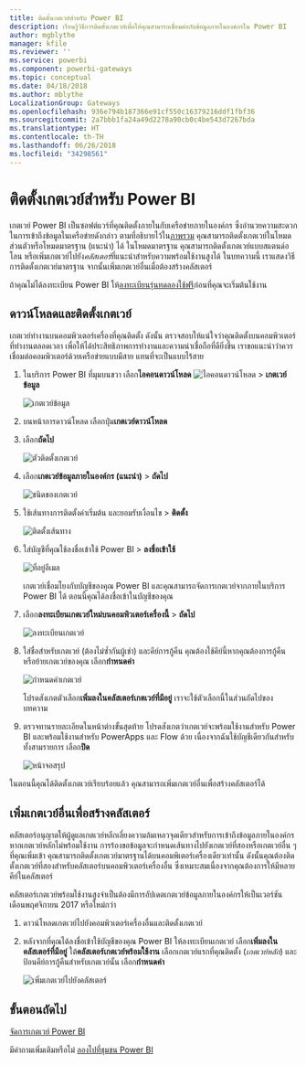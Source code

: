 ```yaml
---
title: ติดตั้งเกตเวย์สำหรับ Power BI
description: เรียนรู้วิธีการติดตั้งเกตเวย์เพื่อให้คุณสามารถเชื่อมต่อกับข้อมูลภายในองค์กรใน Power BI
author: mgblythe
manager: kfile
ms.reviewer: ''
ms.service: powerbi
ms.component: powerbi-gateways
ms.topic: conceptual
ms.date: 04/18/2018
ms.author: mblythe
LocalizationGroup: Gateways
ms.openlocfilehash: 936e794b187366e91cf550c16379216ddf1fbf36
ms.sourcegitcommit: 2a7bbb1fa24a49d2278a90cb0c4be543d7267bda
ms.translationtype: HT
ms.contentlocale: th-TH
ms.lasthandoff: 06/26/2018
ms.locfileid: "34298561"
---
```

# <a name="install-a-gateway-for-power-bi"></a>ติดตั้งเกตเวย์สำหรับ Power BI

เกตเวย์ Power BI เป็นซอฟต์แวร์ที่คุณติดตั้งภายในกับเครือข่ายภายในองค์กร ซึ่งอำนวยความสะดวกในการเข้าถึงข้อมูลในเครือข่ายดังกล่าว ตามที่อธิบายไว้ใน[ภาพรวม](service-gateway-getting-started.md) คุณสามารถติดตั้งเกตเวย์ในโหมดส่วนตัวหรือโหมดมาตรฐาน (แนะนำ) ได้ ในโหมดมาตรฐาน คุณสามารถติดตั้งเกตเวย์แบบสแตนด์อโลน หรือเพิ่มเกตเวย์ไปยัง*คลัสเตอร์*ที่แนะนำสำหรับความพร้อมใช้งานสูงได้ ในบทความนี้ เราแสดงวิธีการติดตั้งเกตเวย์มาตรฐาน จากนั้นเพิ่มเกตเวย์อื่นเมื่อต้องสร้างคลัสเตอร์

ถ้าคุณไม่ได้ลงทะเบียน Power BI ให้[ลงทะเบียนรุ่นทดลองใช้ฟรี](https://app.powerbi.com/signupredirect?pbi_source=web)ก่อนที่คุณจะเริ่มต้นใช้งาน


## <a name="download-and-install-a-gateway"></a>ดาวน์โหลดและติดตั้งเกตเวย์

เกตเวย์ทำงานบนคอมพิวเตอร์เครื่องที่คุณติดตั้ง ดังนั้น ตรวจสอบให้แน่ใจว่าคุณติดตั้งบนคอมพิวเตอร์ที่ทำงานตลอดเวลา เพื่อให้ได้ประสิทธิภาพการทำงานและความน่าเชื่อถือที่ดียิ่งขึ้น เราขอแนะนำว่าควรเชื่อมต่อคอมพิวเตอร์ด้วยเครือข่ายแบบมีสาย แทนที่จะเป็นแบบไร้สาย

1. ในบริการ Power BI ที่มุมบนขวา เลือก**ไอคอนดาวน์โหลด** ![ไอคอนดาวน์โหลด](media/service-gateway-install/icon-download.png) > **เกตเวย์ข้อมูล**

    ![เกตเวย์ข้อมูล](media/service-gateway-install/data-gateway.png)

2. บนหน้าการดาวน์โหลด เลือกปุ่ม**เกตเวย์ดาวน์โหลด**

3. เลือก**ถัดไป**     

    ![ตัวติดตั้งเกตเวย์](media/service-gateway-install/gateway-installer.png)

4. เลือก**เกตเวย์ข้อมูลภายในองค์กร (แนะนำ)** > **ถัดไป**

    ![ชนิดของเกตเวย์](media/service-gateway-install/gateway-type.png)

5. ใช้เส้นทางการติดตั้งค่าเริ่มต้น และยอมรับเงื่อนไข > **ติดตั้ง**

    ![ติดตั้งเส้นทาง](media/service-gateway-install/install-path.png)

6. ใส่บัญชีที่คุณใช้ลงชื่อเข้าใช้ Power BI > **ลงชื่อเข้าใช้**

    ![ที่อยู่อีเมล](media/service-gateway-install/email-address.png)

    เกตเวย์เชื่อมโยงกับบัญชีของคุณ Power BI และคุณสามารถจัดการเกตเวย์จากภายในบริการ Power BI ได้ ตอนนี้คุณได้ลงชื่อเข้าในบัญชีของคุณ

7. เลือก**ลงทะเบียนเกตเวย์ใหม่บนคอมพิวเตอร์เครื่องนี้** > **ถัดไป**

    ![ลงทะเบียนเกตเวย์](media/service-gateway-install/register-gateway.png)

8. ใส่ชื่อสำหรับเกตเวย์ (ต้องไม่ซ้ำกันผู้เช่า) และคีย์การกู้คืน คุณต้องใช้คีย์นี้หากคุณต้องการกู้คืนหรือย้ายเกตเวย์ของคุณ เลือก**กำหนดค่า**

    ![กำหนดค่าเกตเวย์](media/service-gateway-install/configure-gateway.png)

    โปรดสังเกตตัวเลือก**เพิ่มลงในคลัสเตอร์เกตเวย์ที่มีอยู่** เราจะใช้ตัวเลือกนี้ในส่วนถัดไปของบทความ

9. ตรวจทานรายละเอียดในหน้าต่างขั้นสุดท้าย โปรดสังเกตว่าเกตเวย์จะพร้อมใช้งานสำหรับ Power BI และพร้อมใช้งานสำหรับ PowerApps และ Flow ด้วย เนื่องจากฉันใช้บัญชีเดียวกันสำหรับทั้งสามรายการ เลือก**ปิด**

    ![หน้าจอสรุป](media/service-gateway-install/summary-screen.png)

ในตอนนี้คุณได้ติดตั้งเกตเวย์เรียบร้อยแล้ว คุณสามารถเพิ่มเกตเวย์อื่นเพื่อสร้างคลัสเตอร์ได้


## <a name="add-another-gateway-to-create-a-cluster"></a>เพิ่มเกตเวย์อื่นเพื่อสร้างคลัสเตอร์

คลัสเตอร์อนุญาตให้ผู้ดูแลเกตเวย์หลีกเลี่ยงความล้มเหลวจุดเดียวสำหรับการเข้าถึงข้อมูลภายในองค์กร หากเกตเวย์หลักไม่พร้อมใช้งาน การร้องขอข้อมูลจะกำหนดเส้นทางไปยังเกตเวย์ที่สองหรือเกตเวย์อื่น ๆ ที่คุณเพิ่มเข้า คุณสามารถติดตั้งเกตเวย์มาตรฐานได้บนคอมพิเตอร์เครื่องเดียวเท่านั้น ดังนั้นคุณต้องติดตั้งเกตเวย์ที่สองสำหรับคลัสเตอร์บนคอมพิวเตอร์เครื่องอื่น ซึ่งเหมาะสมเนื่องจากคุณต้องการให้มีหลายคีย์ในคลัสเตอร์

คลัสเตอร์เกตเวย์พร้อมใช้งานสูงจำเป็นต้องมีการอัปเดตเกตเวย์ข้อมูลภายในองค์กรให้เป็นเวอร์ชันเดือนพฤศจิกายน 2017 หรือใหม่กว่า

1. ดาวน์โหลดเกตเวย์ไปยังคอมพิวเตอร์เครื่องอื่นและติดตั้งเกตเวย์

2. หลังจากที่คุณได้ลงชื่อเข้าใช้บัญชีของคุณ Power BI ให้ลงทะเบียนเกตเวย์ เลือก**เพิ่มลงในคลัสเตอร์ที่มีอยู่** ใต้**คลัสเตอร์เกตเวย์พร้อมใช้งาน** เลือกเกตเวย์แรกที่คุณติดตั้ง (*เกตเวย์หลัก*) และป้อนคีย์การกู้คืนสำหรับเกตเวย์นั้น เลือก**กำหนดค่า**

    ![เพิ่มเกตเวย์ไปยังคลัสเตอร์](media/service-gateway-install/add-cluster.png)


## <a name="next-steps"></a>ขั้นตอนถัดไป

[จัดการเกตเวย์ Power BI](service-gateway-manage.md)

มีคำถามเพิ่มเติมหรือไม่ [ลองไปที่ชุมชน Power BI](http://community.powerbi.com/)